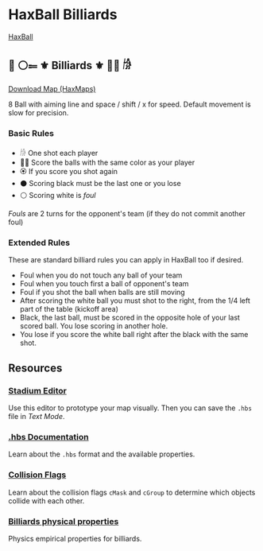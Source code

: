 # HaxBall Billiards

[HaxBall](https://www.haxball.com/play)

## 🎱  ⚪️⩴ ⚜️ Billiards ⚜️ 🔴🔵 𓀙

[Download Map (HaxMaps)](https://haxmaps.com/map/13561)

8 Ball with aiming line and space / shift / x for speed.
Default movement is slow for precision.

### Basic Rules

- 𓀙 One shot each player
- 🔴🔵 Score the balls with the same color as your player
- 🏵 If you score you shot again
- ⚫️ Scoring black must be the last one or you lose
- ⚪️ Scoring white is _foul_

_Fouls_ are 2 turns for the opponent's team (if they do not commit another foul)

### Extended Rules

These are standard billiard rules you can apply in HaxBall too if desired.

- Foul when you do not touch any ball of your team
- Foul when you touch first a ball of opponent's team
- Foul if you shot the ball when balls are still moving
- After scoring the white ball you must shot to the right, from the 1/4 left part of the table (kickoff area)
- Black, the last ball, must be scored in the opposite hole of your last scored ball. You lose scoring in another hole.
- You lose if you score the white ball right after the black with the same shot.

## Resources

### [Stadium Editor](https://haxball-stadium-editor.github.io/)

Use this editor to prototype your map visually. Then you can save the `.hbs` file in _Text Mode_.

### [.hbs Documentation](https://github.com/haxball/haxball-issues/wiki/Stadium-(.hbs)-File)

Learn about the `.hbs` format and the available properties.

### [Collision Flags](https://github.com/haxball/haxball-issues/wiki/Collision-Flags)

Learn about the collision flags `cMask` and `cGroup` to determine which objects collide with each other.

### [Billiards physical properties](https://billiards.colostate.edu/faq/physics/physical-properties/)

Physics empirical properties for billiards.
